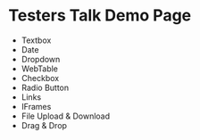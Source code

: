 # Testers Talk Demo Page
* Textbox
* Date 
* Dropdown 
* WebTable 
* Checkbox 
* Radio Button
* Links
* IFrames
* File Upload & Download
* Drag & Drop
